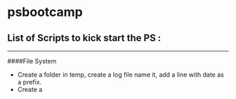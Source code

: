 # psbootcamp

## List of Scripts to kick start the PS :
***
####File System  

  * Create a folder in temp, create a log file name it, add a line with date as a prefix.
  * Create a 
